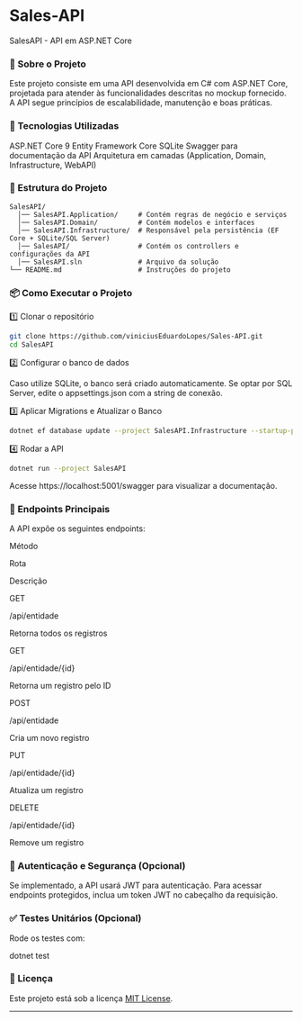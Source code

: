 
# Sales-API
SalesAPI - API em ASP.NET Core

### 📌 Sobre o Projeto

Este projeto consiste em uma API desenvolvida em C# com ASP.NET Core, projetada para atender às funcionalidades descritas no mockup fornecido. A API segue princípios de escalabilidade, manutenção e boas práticas.

### 🚀 Tecnologias Utilizadas

ASP.NET Core 9
Entity Framework Core
SQLite
Swagger para documentação da API
Arquitetura em camadas (Application, Domain, Infrastructure, WebAPI)

### 📂 Estrutura do Projeto

```plaintext
SalesAPI/
  │── SalesAPI.Application/     # Contém regras de negócio e serviços
  │── SalesAPI.Domain/          # Contém modelos e interfaces
  │── SalesAPI.Infrastructure/  # Responsável pela persistência (EF Core + SQLite/SQL Server)
  │── SalesAPI/                 # Contém os controllers e configurações da API
  │── SalesAPI.sln              # Arquivo da solução
└── README.md                   # Instruções do projeto
```

### 📦 Como Executar o Projeto

1️⃣ Clonar o repositório
```bash
git clone https://github.com/viniciusEduardoLopes/Sales-API.git
cd SalesAPI
```

2️⃣ Configurar o banco de dados

Caso utilize SQLite, o banco será criado automaticamente. Se optar por SQL Server, edite o appsettings.json com a string de conexão.

3️⃣ Aplicar Migrations e Atualizar o Banco
```bash
dotnet ef database update --project SalesAPI.Infrastructure --startup-project SalesAPI
```

4️⃣ Rodar a API
```bash
dotnet run --project SalesAPI
```
Acesse https://localhost:5001/swagger para visualizar a documentação.

### 📌 Endpoints Principais

A API expõe os seguintes endpoints:

Método

Rota

Descrição

GET

/api/entidade

Retorna todos os registros

GET

/api/entidade/{id}

Retorna um registro pelo ID

POST

/api/entidade

Cria um novo registro

PUT

/api/entidade/{id}

Atualiza um registro

DELETE

/api/entidade/{id}

Remove um registro

### 🔐 Autenticação e Segurança (Opcional)

Se implementado, a API usará JWT para autenticação. Para acessar endpoints protegidos, inclua um token JWT no cabeçalho da requisição.

### ✅ Testes Unitários (Opcional)

Rode os testes com:

dotnet test

### 📜 Licença

Este projeto está sob a licença [MIT License](https://mit-license.org/).

---
